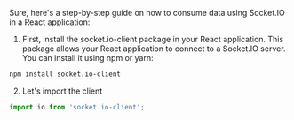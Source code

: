 Sure, here's a step-by-step guide on how to consume data using Socket.IO in a React application:

1. First, install the socket.io-client package in your React application. This package allows your React application to connect to a Socket.IO server. You can install it using npm or yarn:
```bash
npm install socket.io-client
```

2. Let's import the client
```typescript
import io from 'socket.io-client';
```
